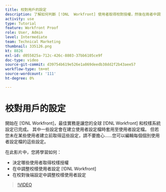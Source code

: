 ```yaml
---
title: 校對用戶的設定
description: 了解如何判斷 [!DNL  Workfront] 使用者取得校對授權，然後在兩者中調整使用者設定 [!DNL Workfront] 和後端設定。
activity: use
type: Tutorial
feature: Workfront Proof
role: User, Admin
level: Intermediate
team: Technical Marketing
thumbnail: 335126.png
kt: 8826
exl-id: d055825a-712c-426c-8803-37bb6105ce9f
doc-type: video
source-git-commit: d39754b619e526e1a869deedb38dd2f2b43aee57
workflow-type: tm+mt
source-wordcount: '111'
ht-degree: 0%

---
```


# 校對用戶的設定

開始在 [!DNL  Workfront]，最佳實務是讓您的全球 [!DNL Workfront] 和校樣系統設定已完成。 其中一些設定會在建立使用者設定檔時套用至使用者設定檔。 但若您未在某些使用者建立前取得這些設定，請不要擔心……您可以編輯每個個別使用者設定檔的這些設定。


在此影片中，您將學習如何：

* 決定哪些使用者取得校樣授權
* 在中調整校樣使用者設定 [!DNL  Workfront]
* 在校對後端設定中調整校樣使用者設定

>[!VIDEO](https://video.tv.adobe.com/v/335126/?quality=12)

<!--
Lean More URLs
-->
